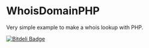 WhoisDomainPHP
==============

Very simple example to make a whois lookup with PHP.


[![Bitdeli Badge](https://d2weczhvl823v0.cloudfront.net/framoshernandez/whoisdomainphp/trend.png)](https://bitdeli.com/free "Bitdeli Badge")

